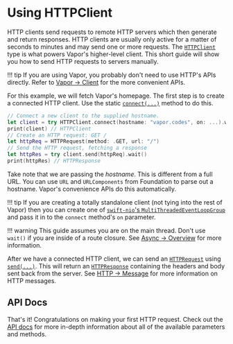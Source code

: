 # Using HTTPClient

HTTP clients send requests to remote HTTP servers which then generate and return responses. HTTP clients are usually only active for a matter of seconds to minutes and may send one or more requests. The [`HTTPClient`](https://api.vapor.codes/http/latest/HTTP/Classes/HTTPClient.html) type is what powers Vapor's higher-level client. This short guide will show you how to send HTTP requests to servers manually.


!!! tip
	If you are using Vapor, you probably don't need to use HTTP's APIs directly. Refer to [Vapor &rarr; Client](../vapor/client.md) for the more convenient APIs.

For this example, we will fetch Vapor's homepage. The first step is to create a connected HTTP client. Use the static [`connect(...)`](https://api.vapor.codes/http/latest/HTTP/Classes/HTTPClient.html#/s:4HTTP10HTTPClientC7connectXeXeFZ) method to do this.

```swift
// Connect a new client to the supplied hostname.
let client = try HTTPClient.connect(hostname: "vapor.codes", on: ...).wait()
print(client) // HTTPClient
// Create an HTTP request: GET /
let httpReq = HTTPRequest(method: .GET, url: "/")
// Send the HTTP request, fetching a response
let httpRes = try client.send(httpReq).wait()
print(httpRes) // HTTPResponse
```

Take note that we are passing the _hostname_. This is different from a full URL. You can use `URL` and `URLComponents` from Foundation to parse out a hostname. Vapor's convenience APIs do this automatically.

!!! tip
    If you are creating a totally standalone client (not tying into the rest of Vapor) then you can create one of [`swift-nio`'s `MultiThreadedEventLoopGroup`](https://apple.github.io/swift-nio/docs/current/NIO/Classes/MultiThreadedEventLoopGroup.html) and pass it in to the `connect` method's `on` parameter.

!!! warning
    This guide assumes you are on the main thread. Don't use `wait()` if you are inside of a route closure. See [Async &rarr; Overview](../async/overview/#blocking) for more information.

After we have a connected HTTP client, we can send an [`HTTPRequest`](https://api.vapor.codes/http/latest/HTTP/Structs/HTTPRequest.html) using [`send(...)`](https://api.vapor.codes/http/latest/HTTP/Classes/HTTPClient.html#/s:4HTTP10HTTPClientC4sendXeXeF). This will return an  [`HTTPResponse`](https://api.vapor.codes/http/latest/HTTP/Structs/HTTPResponse.html) containing the headers and body sent back from the server. See [HTTP &rarr; Message](message.md) for more information on HTTP messages. 

## API Docs

That's it! Congratulations on making your first HTTP request. Check out the [API docs](https://api.vapor.codes/http/latest/HTTP/index.html) for more in-depth information about all of the available parameters and methods.
